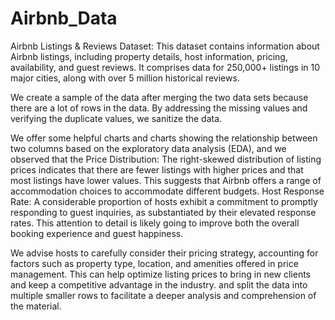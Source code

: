 # Airbnb_Data
Airbnb Listings & Reviews Dataset: 
This dataset contains information about Airbnb listings, including property details, host information, pricing, availability, and guest reviews. It comprises data for 250,000+ listings in 10 major cities, along with over 5 million historical reviews.

We create a sample of the data after merging the two data sets because there are a lot of rows in the data. By addressing the missing values and verifying the duplicate values, we sanitize the data.

We offer some helpful charts and charts showing the relationship between two columns based on the exploratory data analysis (EDA), and we observed that the Price Distribution: The right-skewed distribution of listing prices indicates that there are fewer listings with higher prices and that most listings have lower values. This suggests that Airbnb offers a range of accommodation choices to accommodate different budgets. Host Response Rate: A considerable proportion of hosts exhibit a commitment to promptly responding to guest inquiries, as substantiated by their elevated response rates. This attention to detail is likely going to improve both the overall booking experience and guest happiness.

We advise hosts to carefully consider their pricing strategy, accounting for factors such as property type, location, and amenities offered in price management. This can help optimize listing prices to bring in new clients and keep a competitive advantage in the industry. and split the data into multiple smaller rows to facilitate a deeper analysis and comprehension of the material.
